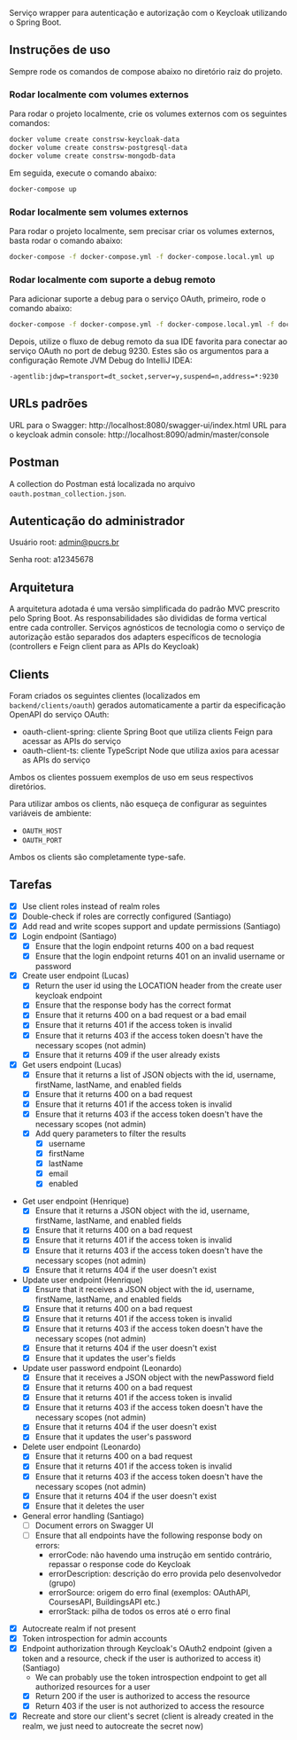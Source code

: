 Serviço wrapper para autenticação e autorização com o Keycloak utilizando o Spring Boot.

## Instruções de uso

Sempre rode os comandos de compose abaixo no diretório raiz do projeto.

### Rodar localmente com volumes externos

Para rodar o projeto localmente, crie os volumes externos com os seguintes comandos:

```bash
docker volume create constrsw-keycloak-data
docker volume create constrsw-postgresql-data
docker volume create constrsw-mongodb-data
```

Em seguida, execute o comando abaixo:

```bash
docker-compose up
```

### Rodar localmente sem volumes externos

Para rodar o projeto localmente, sem precisar criar os volumes externos, basta rodar o comando abaixo:

```bash
docker-compose -f docker-compose.yml -f docker-compose.local.yml up
```
### Rodar localmente com suporte a debug remoto

Para adicionar suporte a debug para o serviço OAuth, primeiro, rode o comando abaixo:

```bash
docker-compose -f docker-compose.yml -f docker-compose.local.yml -f docker-compose.debug.yml up
```

Depois, utilize o fluxo de debug remoto da sua IDE favorita para conectar ao serviço OAuth no port de debug 9230. Estes são os argumentos para a configuração Remote JVM Debug do IntelliJ IDEA:

```code
-agentlib:jdwp=transport=dt_socket,server=y,suspend=n,address=*:9230
```

## URLs padrões

URL para o Swagger: http://localhost:8080/swagger-ui/index.html
URL para o keycloak admin console: http://localhost:8090/admin/master/console

## Postman

A collection do Postman está localizada no arquivo `oauth.postman_collection.json`.

## Autenticação do administrador

Usuário root: admin@pucrs.br

Senha root: a12345678

## Arquitetura

A arquitetura adotada é uma versão simplificada do padrão MVC prescrito pelo Spring Boot. As responsabilidades são divididas de forma vertical entre cada controller. Serviços agnósticos de tecnologia como o serviço de autorização estão separados dos adapters específicos de tecnologia (controllers e Feign client para as APIs do Keycloak)

## Clients

Foram criados os seguintes clientes (localizados em `backend/clients/oauth`) gerados automaticamente a partir da especificação OpenAPI do serviço OAuth:
- oauth-client-spring: cliente Spring Boot que utiliza clients Feign para acessar as APIs do serviço
- oauth-client-ts: cliente TypeScript Node que utiliza axios para acessar as APIs do serviço

Ambos os clientes possuem exemplos de uso em seus respectivos diretórios.

Para utilizar ambos os clients, não esqueça de configurar as seguintes variáveis de ambiente:
- `OAUTH_HOST`
- `OAUTH_PORT`

Ambos os clients são completamente type-safe.

## Tarefas

- [X] Use client roles instead of realm roles
- [X] Double-check if roles are correctly configured (Santiago)
- [X] Add read and write scopes support and update permissions (Santiago)
- [X] Login endpoint (Santiago)
  - [X] Ensure that the login endpoint returns 400 on a bad request
  - [X] Ensure that the login endpoint returns 401 on an invalid username or password
- [X] Create user endpoint (Lucas)
  - [X] Return the user id using the LOCATION header from the create user keycloak endpoint
  - [X] Ensure that the response body has the correct format
  - [X] Ensure that it returns 400 on a bad request or a bad email
  - [X] Ensure that it returns 401 if the access token is invalid
  - [X] Ensure that it returns 403 if the access token doesn't have the necessary scopes (not admin)
  - [X] Ensure that it returns 409 if the user already exists
- [X] Get users endpoint (Lucas)
    - [X] Ensure that it returns a list of JSON objects with the id, username, firstName, lastName, and enabled fields
    - [X] Ensure that it returns 400 on a bad request
    - [X] Ensure that it returns 401 if the access token is invalid
    - [X] Ensure that it returns 403 if the access token doesn't have the necessary scopes (not admin)
    - [X] Add query parameters to filter the results
        - [X] username
        - [X] firstName
        - [X] lastName
        - [X] email
        - [X] enabled
- Get user endpoint (Henrique)
    - [X] Ensure that it returns a JSON object with the id, username, firstName, lastName, and enabled fields
    - [X] Ensure that it returns 400 on a bad request
    - [X] Ensure that it returns 401 if the access token is invalid
    - [X] Ensure that it returns 403 if the access token doesn't have the necessary scopes (not admin)
    - [X] Ensure that it returns 404 if the user doesn't exist
- Update user endpoint (Henrique)
    - [X] Ensure that it receives a JSON object with the id, username, firstName, lastName, and enabled fields
    - [X] Ensure that it returns 400 on a bad request
    - [X] Ensure that it returns 401 if the access token is invalid
    - [X] Ensure that it returns 403 if the access token doesn't have the necessary scopes (not admin)
    - [X] Ensure that it returns 404 if the user doesn't exist
    - [X] Ensure that it updates the user's fields
- Update user password endpoint (Leonardo)
    - [X] Ensure that it receives a JSON object with the newPassword field
    - [X] Ensure that it returns 400 on a bad request
    - [X] Ensure that it returns 401 if the access token is invalid
    - [X] Ensure that it returns 403 if the access token doesn't have the necessary scopes (not admin)
    - [X] Ensure that it returns 404 if the user doesn't exist
    - [X] Ensure that it updates the user's password
- Delete user endpoint (Leonardo)
    - [X] Ensure that it returns 400 on a bad request
    - [X] Ensure that it returns 401 if the access token is invalid
    - [X] Ensure that it returns 403 if the access token doesn't have the necessary scopes (not admin)
    - [X] Ensure that it returns 404 if the user doesn't exist
    - [X] Ensure that it deletes the user
- General error handling (Santiago)
    - [ ] Document errors on Swagger UI
    - [ ] Ensure that all endpoints have the following response body on errors:
        - errorCode: não havendo uma instrução em sentido contrário, repassar o response code do Keycloak
        - errorDescription: descrição do erro provida pelo desenvolvedor (grupo)
        - errorSource: origem do erro final (exemplos: OAuthAPI, CoursesAPI, BuildingsAPI etc.)
        - errorStack: pilha de todos os erros até o erro final 
- [X] Autocreate realm if not present
- [X] Token introspection for admin accounts
- [X] Endpoint authorization through Keycloak's OAuth2 endpoint (given a token and a resource, check if the user is authorized to access it) (Santiago)
    - We can probably use the token introspection endpoint to get all authorized resources for a user
    - [X] Return 200 if the user is authorized to access the resource
    - [X] Return 403 if the user is not authorized to access the resource
- [X] Recreate and store our client's secret (client is already created in the realm, we just need to autocreate the secret now)
